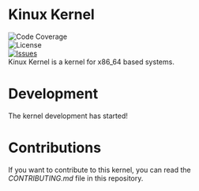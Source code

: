 # Kinux Kernel
![Code Coverage](https://img.shields.io/badge/coverage-100%25-brightgreen)
<br/>
![License](https://img.shields.io/badge/license-Apache%202.0-blue)
<br/>
[![Issues](https://img.shields.io/badge/issues-0-brightgreen)](https://github.com/developer765/Kinux-Kernel/issues)
<br/>
Kinux Kernel is a kernel for x86_64 based systems.

# Development
The kernel development has started!

# Contributions
If you want to contribute to this kernel, you can read the _CONTRIBUTING.md_ file in this repository.
